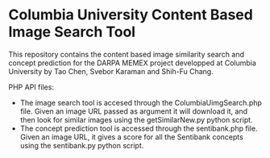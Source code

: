 # Columbia University Content Based Image Search Tool

This repository contains the content based image similarity search and concept prediction for the DARPA MEMEX project developped at Columbia University by Tao Chen, Svebor Karaman and Shih-Fu Chang.

PHP API files:
- The image search tool is accesed through the ColumbiaUimgSearch.php file.
Given an image URL passed as argument it will download it, and then look for similar images using the getSimilarNew.py python script.
- The concept prediction tool is accessed through the sentibank.php file. Given an image URL, it gives a score for all the Sentibank concepts using the sentibank.py python script.
